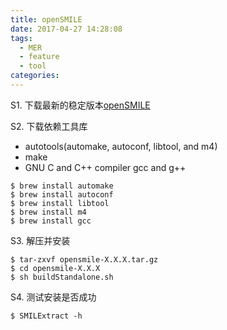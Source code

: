 ```yaml
---
title: openSMILE
date: 2017-04-27 14:28:08
tags:
  - MER
  - feature
  - tool
categories:
---
```


S1. 下载最新的稳定版本[openSMILE](http://audeering.com/technology/opensmile/#download)

S2. 下载依赖工具库  

* autotools(automake, autoconf, libtool, and m4)  
* make
* GNU C and C++ compiler gcc and g++

```
$ brew install automake
$ brew install autoconf
$ brew install libtool
$ brew install m4
$ brew install gcc
```

S3. 解压并安装

```
$ tar-zxvf opensmile-X.X.X.tar.gz
$ cd opensmile-X.X.X
$ sh buildStandalone.sh
```

S4. 测试安装是否成功  

```
$ SMILExtract -h
```
